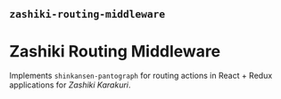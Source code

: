 ## `zashiki-routing-middleware`

# Zashiki Routing Middleware

Implements `shinkansen-pantograph` for routing actions in React + Redux applications for *Zashiki Karakuri*.
